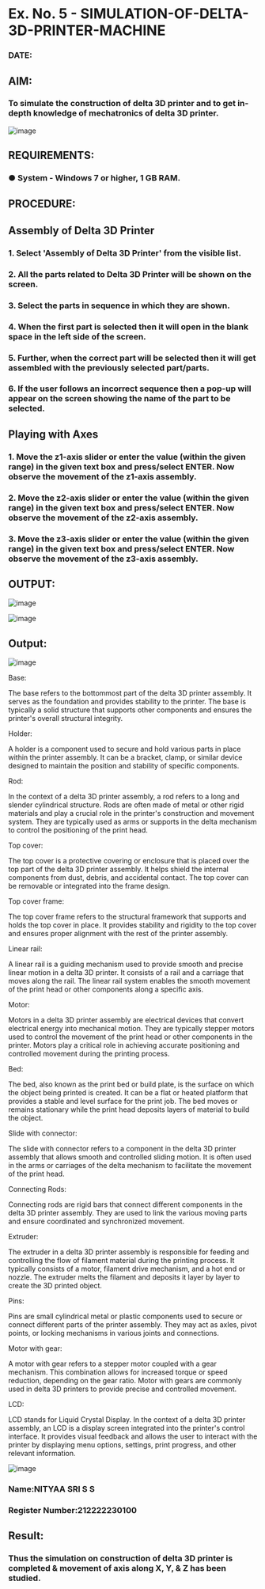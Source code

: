 # Ex. No. 5 - SIMULATION-OF-DELTA-3D-PRINTER-MACHINE

### DATE: 
## AIM:
### To simulate the construction of delta 3D printer and to get in-depth knowledge of mechatronics of delta 3D printer.

![image](https://github.com/Sellakumar1987/Ex.-No.-5---SIMULATION-OF-DELTA-3D-PRINTER-MACHINE/assets/113594316/c784471e-098f-456d-9c1b-e9f0ce56cc9b)

## REQUIREMENTS:
### ●	System - Windows 7 or higher, 1 GB RAM.

## PROCEDURE:

## Assembly of Delta 3D Printer
### 1.	Select 'Assembly of Delta 3D Printer' from the visible list.
### 2.	All the parts related to Delta 3D Printer will be shown on the screen.
### 3.	Select the parts in sequence in which they are shown.
### 4.	When the first part is selected then it will open in the blank space in the left side of the screen.
### 5.	Further, when the correct part will be selected then it will get assembled with the previously selected part/parts.
### 6.	If the user follows an incorrect sequence then a pop-up will appear on the screen showing the name of the part to be selected.

## Playing with Axes
### 1.	Move the z1-axis slider or enter the value (within the given range) in the given text box and press/select ENTER. Now observe the movement of the z1-axis assembly.
### 2.	Move the z2-axis slider or enter the value (within the given range) in the given text box and press/select ENTER. Now observe the movement of the z2-axis assembly.
### 3.	Move the z3-axis slider or enter the value (within the given range) in the given text box and press/select ENTER. Now observe the movement of the z3-axis assembly.

## OUTPUT:
![image](https://github.com/Sellakumar1987/Ex.-No.-5---SIMULATION-OF-DELTA-3D-PRINTER-MACHINE/assets/113594316/10304caa-3e0f-4c4a-bd73-3cadb477a64b)

![image](https://github.com/Sellakumar1987/Ex.-No.-5---SIMULATION-OF-DELTA-3D-PRINTER-MACHINE/assets/113594316/1f3e6b6d-0724-41dc-b7d2-15516060d066)

## Output:


![image](https://github.com/ssnithyaasri/Ex.-No.-5---SIMULATION-OF-DELTA-3D-PRINTER-MACHINE/assets/119122478/695cd0ae-e298-4cff-9e39-27c3d0edc679)



Base:

The base refers to the bottommost part of the delta 3D printer assembly. It serves as the foundation and provides stability to the printer. The base is typically a solid structure that supports other components and ensures the printer's overall structural integrity.

Holder:

A holder is a component used to secure and hold various parts in place within the printer assembly. It can be a bracket, clamp, or similar device designed to maintain the position and stability of specific components.

Rod:

In the context of a delta 3D printer assembly, a rod refers to a long and slender cylindrical structure. Rods are often made of metal or other rigid materials and play a crucial role in the printer's construction and movement system. They are typically used as arms or supports in the delta mechanism to control the positioning of the print head.

Top cover:

The top cover is a protective covering or enclosure that is placed over the top part of the delta 3D printer assembly. It helps shield the internal components from dust, debris, and accidental contact. The top cover can be removable or integrated into the frame design.

Top cover frame:

The top cover frame refers to the structural framework that supports and holds the top cover in place. It provides stability and rigidity to the top cover and ensures proper alignment with the rest of the printer assembly.

Linear rail:

A linear rail is a guiding mechanism used to provide smooth and precise linear motion in a delta 3D printer. It consists of a rail and a carriage that moves along the rail. The linear rail system enables the smooth movement of the print head or other components along a specific axis.

Motor:

Motors in a delta 3D printer assembly are electrical devices that convert electrical energy into mechanical motion. They are typically stepper motors used to control the movement of the print head or other components in the printer. Motors play a critical role in achieving accurate positioning and controlled movement during the printing process.

Bed:

The bed, also known as the print bed or build plate, is the surface on which the object being printed is created. It can be a flat or heated platform that provides a stable and level surface for the print job. The bed moves or remains stationary while the print head deposits layers of material to build the object.

Slide with connector:

The slide with connector refers to a component in the delta 3D printer assembly that allows smooth and controlled sliding motion. It is often used in the arms or carriages of the delta mechanism to facilitate the movement of the print head.

Connecting Rods:

Connecting rods are rigid bars that connect different components in the delta 3D printer assembly. They are used to link the various moving parts and ensure coordinated and synchronized movement.

Extruder:

The extruder in a delta 3D printer assembly is responsible for feeding and controlling the flow of filament material during the printing process. It typically consists of a motor, filament drive mechanism, and a hot end or nozzle. The extruder melts the filament and deposits it layer by layer to create the 3D printed object.

Pins:

Pins are small cylindrical metal or plastic components used to secure or connect different parts of the printer assembly. They may act as axles, pivot points, or locking mechanisms in various joints and connections.

Motor with gear:

A motor with gear refers to a stepper motor coupled with a gear mechanism. This combination allows for increased torque or speed reduction, depending on the gear ratio. Motor with gears are commonly used in delta 3D printers to provide precise and controlled movement.

LCD:

LCD stands for Liquid Crystal Display. In the context of a delta 3D printer assembly, an LCD is a display screen integrated into the printer's control interface. It provides visual feedback and allows the user to interact with the printer by displaying menu options, settings, print progress, and other relevant information.

![image](https://github.com/ssnithyaasri/Ex.-No.-5---SIMULATION-OF-DELTA-3D-PRINTER-MACHINE/assets/119122478/3952109e-a21e-4ca5-b0f6-d2f398a81f76)

### Name:NITYAA SRI S S
### Register Number:212222230100

## Result: 
### Thus the simulation on construction of delta 3D printer is completed & movement of axis along X, Y, & Z has been studied.
